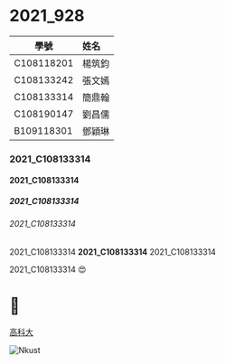 # 2021_928

學號           | 姓名   
------------|:-----
C108118201  | 楊筑鈞
C108133242  | 張文嫣
C108133314  | 簡鼎翰
C108190147  | 劉昌儒
B109118301  | 鄧穎琳


### 2021_C108133314

#### 2021_C108133314

##### 2021_C108133314

###### 2021_C108133314

2021_C108133314 **2021_C108133314** 2021_C108133314

2021_C108133314 😍 
# 🐛

[高科大](https://www.nkust.edu.tw/)

![Nkust](https://www.nkust.edu.tw/var/file/0/1000/img/513/182513897.png "NKUST")
